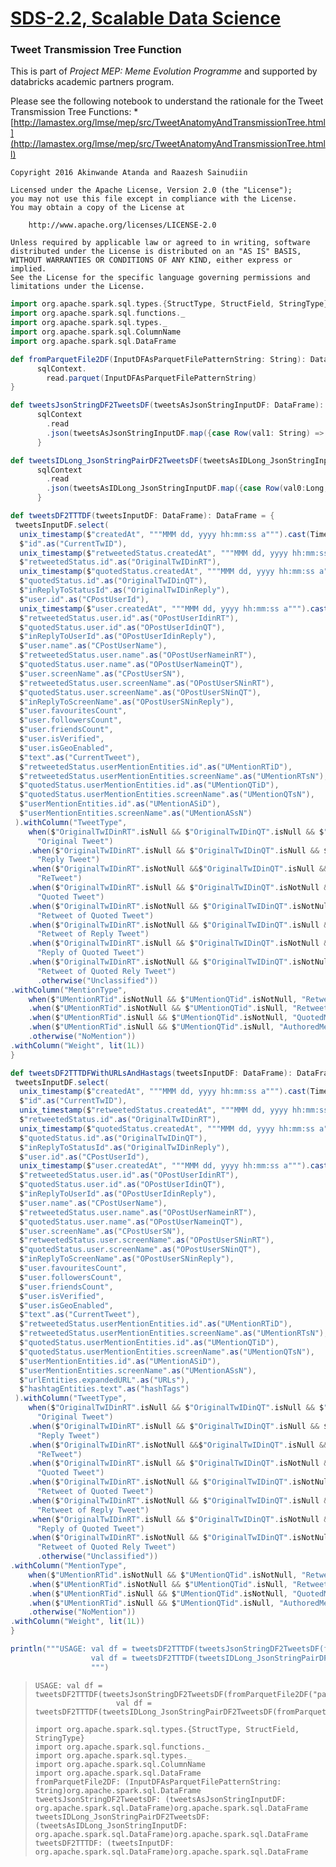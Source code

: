[SDS-2.2, Scalable Data Science](https://lamastex.github.io/scalable-data-science/sds/2/2/)
===========================================================================================

### Tweet Transmission Tree Function

This is part of *Project MEP: Meme Evolution Programme* and supported by databricks academic partners program.

Please see the following notebook to understand the rationale for the Tweet Transmission Tree Functions:
\* [http://lamastex.org/lmse/mep/src/TweetAnatomyAndTransmissionTree.html](http://lamastex.org/lmse/mep/src/TweetAnatomyAndTransmissionTree.htmll)

    Copyright 2016 Akinwande Atanda and Raazesh Sainudiin

    Licensed under the Apache License, Version 2.0 (the "License");
    you may not use this file except in compliance with the License.
    You may obtain a copy of the License at

        http://www.apache.org/licenses/LICENSE-2.0

    Unless required by applicable law or agreed to in writing, software
    distributed under the License is distributed on an "AS IS" BASIS,
    WITHOUT WARRANTIES OR CONDITIONS OF ANY KIND, either express or implied.
    See the License for the specific language governing permissions and
    limitations under the License.

``` scala
import org.apache.spark.sql.types.{StructType, StructField, StringType};
import org.apache.spark.sql.functions._
import org.apache.spark.sql.types._
import org.apache.spark.sql.ColumnName
import org.apache.spark.sql.DataFrame

def fromParquetFile2DF(InputDFAsParquetFilePatternString: String): DataFrame = {
      sqlContext.
        read.parquet(InputDFAsParquetFilePatternString)
}

def tweetsJsonStringDF2TweetsDF(tweetsAsJsonStringInputDF: DataFrame): DataFrame = {
      sqlContext
        .read
        .json(tweetsAsJsonStringInputDF.map({case Row(val1: String) => val1}))
      }

def tweetsIDLong_JsonStringPairDF2TweetsDF(tweetsAsIDLong_JsonStringInputDF: DataFrame): DataFrame = {
      sqlContext
        .read
        .json(tweetsAsIDLong_JsonStringInputDF.map({case Row(val0:Long, val1: String) => val1}))
      }

def tweetsDF2TTTDF(tweetsInputDF: DataFrame): DataFrame = {
 tweetsInputDF.select(
  unix_timestamp($"createdAt", """MMM dd, yyyy hh:mm:ss a""").cast(TimestampType).as("CurrentTweetDate"),
  $"id".as("CurrentTwID"),
  unix_timestamp($"retweetedStatus.createdAt", """MMM dd, yyyy hh:mm:ss a""").cast(TimestampType).as("CreationDateOfOrgTwInRT"), 
  $"retweetedStatus.id".as("OriginalTwIDinRT"),  
  unix_timestamp($"quotedStatus.createdAt", """MMM dd, yyyy hh:mm:ss a""").cast(TimestampType).as("CreationDateOfOrgTwInQT"), 
  $"quotedStatus.id".as("OriginalTwIDinQT"), 
  $"inReplyToStatusId".as("OriginalTwIDinReply"), 
  $"user.id".as("CPostUserId"),
  unix_timestamp($"user.createdAt", """MMM dd, yyyy hh:mm:ss a""").cast(TimestampType).as("userCreatedAtDate"),
  $"retweetedStatus.user.id".as("OPostUserIdinRT"), 
  $"quotedStatus.user.id".as("OPostUserIdinQT"),
  $"inReplyToUserId".as("OPostUserIdinReply"),
  $"user.name".as("CPostUserName"), 
  $"retweetedStatus.user.name".as("OPostUserNameinRT"), 
  $"quotedStatus.user.name".as("OPostUserNameinQT"), 
  $"user.screenName".as("CPostUserSN"), 
  $"retweetedStatus.user.screenName".as("OPostUserSNinRT"), 
  $"quotedStatus.user.screenName".as("OPostUserSNinQT"),
  $"inReplyToScreenName".as("OPostUserSNinReply"),
  $"user.favouritesCount",
  $"user.followersCount",
  $"user.friendsCount",
  $"user.isVerified",
  $"user.isGeoEnabled",
  $"text".as("CurrentTweet"), 
  $"retweetedStatus.userMentionEntities.id".as("UMentionRTiD"), 
  $"retweetedStatus.userMentionEntities.screenName".as("UMentionRTsN"), 
  $"quotedStatus.userMentionEntities.id".as("UMentionQTiD"), 
  $"quotedStatus.userMentionEntities.screenName".as("UMentionQTsN"), 
  $"userMentionEntities.id".as("UMentionASiD"), 
  $"userMentionEntities.screenName".as("UMentionASsN")
 ).withColumn("TweetType",
    when($"OriginalTwIDinRT".isNull && $"OriginalTwIDinQT".isNull && $"OriginalTwIDinReply" === -1,
      "Original Tweet")
    .when($"OriginalTwIDinRT".isNull && $"OriginalTwIDinQT".isNull && $"OriginalTwIDinReply" > -1,
      "Reply Tweet")
    .when($"OriginalTwIDinRT".isNotNull &&$"OriginalTwIDinQT".isNull && $"OriginalTwIDinReply" === -1,
      "ReTweet")
    .when($"OriginalTwIDinRT".isNull && $"OriginalTwIDinQT".isNotNull && $"OriginalTwIDinReply" === -1,
      "Quoted Tweet")
    .when($"OriginalTwIDinRT".isNotNull && $"OriginalTwIDinQT".isNotNull && $"OriginalTwIDinReply" === -1,
      "Retweet of Quoted Tweet")
    .when($"OriginalTwIDinRT".isNotNull && $"OriginalTwIDinQT".isNull && $"OriginalTwIDinReply" > -1,
      "Retweet of Reply Tweet")
    .when($"OriginalTwIDinRT".isNull && $"OriginalTwIDinQT".isNotNull && $"OriginalTwIDinReply" > -1,
      "Reply of Quoted Tweet")
    .when($"OriginalTwIDinRT".isNotNull && $"OriginalTwIDinQT".isNotNull && $"OriginalTwIDinReply" > -1,
      "Retweet of Quoted Rely Tweet")
      .otherwise("Unclassified"))
.withColumn("MentionType", 
    when($"UMentionRTid".isNotNull && $"UMentionQTid".isNotNull, "RetweetAndQuotedMention")
    .when($"UMentionRTid".isNotNull && $"UMentionQTid".isNull, "RetweetMention")
    .when($"UMentionRTid".isNull && $"UMentionQTid".isNotNull, "QuotedMention")
    .when($"UMentionRTid".isNull && $"UMentionQTid".isNull, "AuthoredMention")
    .otherwise("NoMention"))
.withColumn("Weight", lit(1L))
}

def tweetsDF2TTTDFWithURLsAndHastags(tweetsInputDF: DataFrame): DataFrame = {
 tweetsInputDF.select(
  unix_timestamp($"createdAt", """MMM dd, yyyy hh:mm:ss a""").cast(TimestampType).as("CurrentTweetDate"),
  $"id".as("CurrentTwID"),
  unix_timestamp($"retweetedStatus.createdAt", """MMM dd, yyyy hh:mm:ss a""").cast(TimestampType).as("CreationDateOfOrgTwInRT"), 
  $"retweetedStatus.id".as("OriginalTwIDinRT"),  
  unix_timestamp($"quotedStatus.createdAt", """MMM dd, yyyy hh:mm:ss a""").cast(TimestampType).as("CreationDateOfOrgTwInQT"), 
  $"quotedStatus.id".as("OriginalTwIDinQT"), 
  $"inReplyToStatusId".as("OriginalTwIDinReply"), 
  $"user.id".as("CPostUserId"),
  unix_timestamp($"user.createdAt", """MMM dd, yyyy hh:mm:ss a""").cast(TimestampType).as("userCreatedAtDate"),
  $"retweetedStatus.user.id".as("OPostUserIdinRT"), 
  $"quotedStatus.user.id".as("OPostUserIdinQT"),
  $"inReplyToUserId".as("OPostUserIdinReply"),
  $"user.name".as("CPostUserName"), 
  $"retweetedStatus.user.name".as("OPostUserNameinRT"), 
  $"quotedStatus.user.name".as("OPostUserNameinQT"), 
  $"user.screenName".as("CPostUserSN"), 
  $"retweetedStatus.user.screenName".as("OPostUserSNinRT"), 
  $"quotedStatus.user.screenName".as("OPostUserSNinQT"),
  $"inReplyToScreenName".as("OPostUserSNinReply"),
  $"user.favouritesCount",
  $"user.followersCount",
  $"user.friendsCount",
  $"user.isVerified",
  $"user.isGeoEnabled",
  $"text".as("CurrentTweet"), 
  $"retweetedStatus.userMentionEntities.id".as("UMentionRTiD"), 
  $"retweetedStatus.userMentionEntities.screenName".as("UMentionRTsN"), 
  $"quotedStatus.userMentionEntities.id".as("UMentionQTiD"), 
  $"quotedStatus.userMentionEntities.screenName".as("UMentionQTsN"), 
  $"userMentionEntities.id".as("UMentionASiD"), 
  $"userMentionEntities.screenName".as("UMentionASsN"),
  $"urlEntities.expandedURL".as("URLs"),
  $"hashtagEntities.text".as("hashTags")
 ).withColumn("TweetType",
    when($"OriginalTwIDinRT".isNull && $"OriginalTwIDinQT".isNull && $"OriginalTwIDinReply" === -1,
      "Original Tweet")
    .when($"OriginalTwIDinRT".isNull && $"OriginalTwIDinQT".isNull && $"OriginalTwIDinReply" > -1,
      "Reply Tweet")
    .when($"OriginalTwIDinRT".isNotNull &&$"OriginalTwIDinQT".isNull && $"OriginalTwIDinReply" === -1,
      "ReTweet")
    .when($"OriginalTwIDinRT".isNull && $"OriginalTwIDinQT".isNotNull && $"OriginalTwIDinReply" === -1,
      "Quoted Tweet")
    .when($"OriginalTwIDinRT".isNotNull && $"OriginalTwIDinQT".isNotNull && $"OriginalTwIDinReply" === -1,
      "Retweet of Quoted Tweet")
    .when($"OriginalTwIDinRT".isNotNull && $"OriginalTwIDinQT".isNull && $"OriginalTwIDinReply" > -1,
      "Retweet of Reply Tweet")
    .when($"OriginalTwIDinRT".isNull && $"OriginalTwIDinQT".isNotNull && $"OriginalTwIDinReply" > -1,
      "Reply of Quoted Tweet")
    .when($"OriginalTwIDinRT".isNotNull && $"OriginalTwIDinQT".isNotNull && $"OriginalTwIDinReply" > -1,
      "Retweet of Quoted Rely Tweet")
      .otherwise("Unclassified"))
.withColumn("MentionType", 
    when($"UMentionRTid".isNotNull && $"UMentionQTid".isNotNull, "RetweetAndQuotedMention")
    .when($"UMentionRTid".isNotNull && $"UMentionQTid".isNull, "RetweetMention")
    .when($"UMentionRTid".isNull && $"UMentionQTid".isNotNull, "QuotedMention")
    .when($"UMentionRTid".isNull && $"UMentionQTid".isNull, "AuthoredMention")
    .otherwise("NoMention"))
.withColumn("Weight", lit(1L))
}

println("""USAGE: val df = tweetsDF2TTTDF(tweetsJsonStringDF2TweetsDF(fromParquetFile2DF("parquetFileName")))
                  val df = tweetsDF2TTTDF(tweetsIDLong_JsonStringPairDF2TweetsDF(fromParquetFile2DF("parquetFileName")))
                  """)
```

>     USAGE: val df = tweetsDF2TTTDF(tweetsJsonStringDF2TweetsDF(fromParquetFile2DF("parquetFileName")))
>                       val df = tweetsDF2TTTDF(tweetsIDLong_JsonStringPairDF2TweetsDF(fromParquetFile2DF("parquetFileName")))
>                       
>     import org.apache.spark.sql.types.{StructType, StructField, StringType}
>     import org.apache.spark.sql.functions._
>     import org.apache.spark.sql.types._
>     import org.apache.spark.sql.ColumnName
>     import org.apache.spark.sql.DataFrame
>     fromParquetFile2DF: (InputDFAsParquetFilePatternString: String)org.apache.spark.sql.DataFrame
>     tweetsJsonStringDF2TweetsDF: (tweetsAsJsonStringInputDF: org.apache.spark.sql.DataFrame)org.apache.spark.sql.DataFrame
>     tweetsIDLong_JsonStringPairDF2TweetsDF: (tweetsAsIDLong_JsonStringInputDF: org.apache.spark.sql.DataFrame)org.apache.spark.sql.DataFrame
>     tweetsDF2TTTDF: (tweetsInputDF: org.apache.spark.sql.DataFrame)org.apache.spark.sql.DataFrame